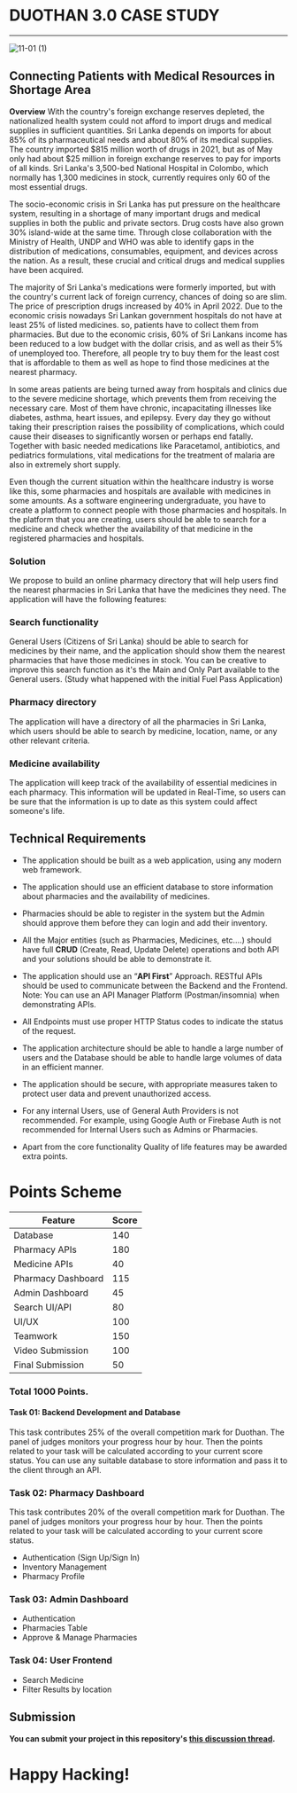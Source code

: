 # DUOTHAN 3.0 CASE STUDY
--------------------------------------------------------------------------------------------
![11-01 (1)](https://user-images.githubusercontent.com/37685396/221017706-8d29697c-82fe-4783-ad78-a3d095e0fa48.jpg)

## Connecting Patients with Medical Resources in Shortage Area

**Overview**
With the country's foreign exchange reserves depleted, the nationalized health system could not afford to import drugs and medical supplies in sufficient quantities. Sri Lanka depends on imports for about 85% of its pharmaceutical needs and about 80% of its medical supplies. The country imported $815 million worth of drugs in 2021, but as of May only had about $25 million in foreign exchange reserves to pay for imports of all kinds. Sri Lanka's 3,500-bed National Hospital in Colombo, which normally has 1,300 medicines in stock, currently requires only 60 of the most essential drugs.

The socio-economic crisis in Sri Lanka has put pressure on the healthcare system, resulting in a shortage of many important drugs and medical supplies in both the public and private sectors. Drug costs have also grown 30% island-wide at the same time. Through close collaboration with the Ministry of Health, UNDP and WHO was able to identify gaps in the distribution of medications, consumables, equipment, and devices across the nation. As a result, these crucial and critical drugs and medical supplies have been acquired.

The majority of Sri Lanka's medications were formerly imported, but with the country's current lack of foreign currency, chances of doing so are slim. The price of prescription drugs increased by 40% in April 2022. Due to the economic crisis nowadays Sri Lankan government hospitals do not have at least 25% of listed medicines. so, patients have to collect them from pharmacies. But due to the economic crisis, 60% of Sri Lankans income has been reduced to a low budget with the dollar crisis, and as well as their 5% of unemployed too. Therefore, all people try to buy them for the least cost that is affordable to them as well as hope to find those medicines at the nearest pharmacy.

In some areas patients are being turned away from hospitals and clinics due to the severe medicine shortage, which prevents them from receiving the necessary care. Most of them have chronic, incapacitating illnesses like diabetes, asthma, heart issues, and epilepsy. Every day they go without taking their prescription raises the possibility of complications, which could cause their diseases to significantly worsen or perhaps end fatally. Together with basic needed medications like Paracetamol, antibiotics, and pediatrics formulations, vital medications for the treatment of malaria are also in extremely short supply.

Even though the current situation within the healthcare industry is worse like this, some pharmacies and hospitals are available with medicines in some amounts. As a software engineering undergraduate, you have to create a platform to connect people with those pharmacies and hospitals. In the platform that you are creating, users should be able to search for a medicine and check whether the availability of that medicine in the registered pharmacies and hospitals.

### Solution

We propose to build an online pharmacy directory that will help users find the nearest pharmacies in Sri Lanka that have the medicines they need. The application will have the following features:

### Search functionality

General Users (Citizens of Sri Lanka) should be able to search for medicines by their name, and the application should show them the nearest pharmacies that have those medicines in stock. You can be creative to improve this search function as it's the Main and Only Part available to the General users. (Study what happened with the initial Fuel Pass Application)

### Pharmacy directory

The application will have a directory of all the pharmacies in Sri Lanka, which users should be able to search by medicine, location, name, or any other relevant criteria.

### Medicine availability

The application will keep track of the availability of essential medicines in each pharmacy. This information will be updated in Real-Time, so users can be sure that the information is up to date as this system could affect someone's life.

## Technical Requirements

-   The application should be built as a web application, using any modern web framework.
    
-   The application should use an efficient database to store information about pharmacies and the availability of medicines.
    
-   Pharmacies should be able to register in the system but the Admin should approve them before they can login and add their inventory.
    
-   All the Major entities (such as Pharmacies, Medicines, etc.…) should have full **CRUD** (Create, Read, Update Delete) operations and both API and your solutions should be able to demonstrate it.
    
-   The application should use an “**API First**” Approach. RESTful APIs should be used to communicate between the Backend and the Frontend. Note: You can use an API Manager Platform (Postman/insomnia) when demonstrating APIs.
    
-   All Endpoints must use proper HTTP Status codes to indicate the status of the request.
    
-   The application architecture should be able to handle a large number of users and the Database should be able to handle large volumes of data in an efficient manner.
    
-   The application should be secure, with appropriate measures taken to protect user data and prevent unauthorized access.
    
-   For any internal Users, use of General Auth Providers is not recommended. For example, using Google Auth or Firebase Auth is not recommended for Internal Users such as Admins or Pharmacies.
    
-   Apart from the core functionality Quality of life features may be awarded extra points.

# Points Scheme

|Feature| Score |
|--|--|
| Database | 140 |
| Pharmacy APIs| 180 |
| Medicine APIs | 40 |
| Pharmacy Dashboard |115|
| Admin Dashboard|45|
| Search UI/API | 80 |
| UI/UX | 100 |
|Teamwork| 150 |
| Video Submission| 100 |
| Final Submission | 50 |

### Total 1000 Points.

#### Task 01: Backend Development and Database

This task contributes 25% of the overall competition mark for Duothan. The panel of judges monitors your progress hour by hour. Then the points related to your task will be calculated according to your current score status. You can use any suitable database to store information and pass it to the client through an API.

### Task 02: Pharmacy Dashboard

This task contributes 20% of the overall competition mark for Duothan. The panel of judges monitors your progress hour by hour. Then the points related to your task will be calculated according to your current score status.

-   Authentication (Sign Up/Sign In)
-   Inventory Management
-   Pharmacy Profile

### Task 03: Admin Dashboard
-   Authentication
-   Pharmacies Table
-   Approve & Manage Pharmacies

### Task 04: User Frontend
-   Search Medicine
-   Filter Results by location



## Submission

**You can submit your project in this repository's [ this discussion thread](https://github.com/IEEE-Student-Branch-NSBM/duothan-feb2023-guidelines/discussions/1#discussion-4891041).**

# Happy Hacking!
